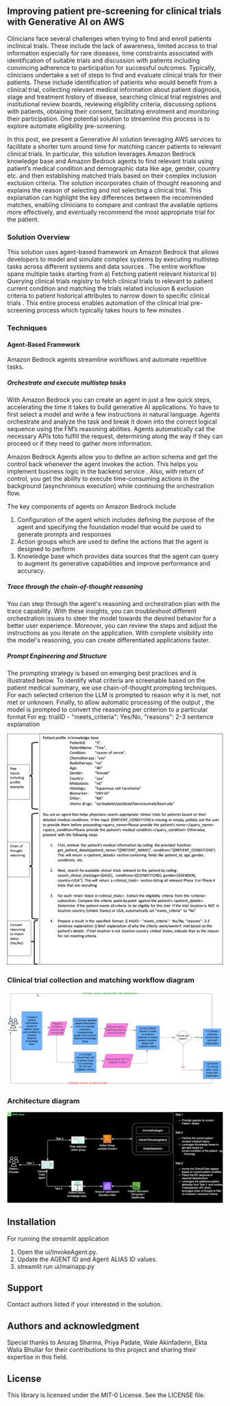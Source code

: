 ## Improving patient pre-screening for clinical trials with Generative AI on AWS


Clinicians face several challenges when trying to find and enroll patients inclinical trials. These include the lack of awareness, limited access to trial information especially for rare diseases, time constraints associated with identification of suitable trials and discussion with patients including convincing adherence to participation for successful outcomes. Typically, clinicians undertake a set of steps to find and evaluate clinical trials for their patients. These include identification of patients who would benefit from a clinical trial, collecting relevant medical information about patient diagnosis, stage and treatment history of disease, searching clinical trial registries and institutional review boards, reviewing eligibility criteria, discussing options with patients, obtaining their consent, facilitating enrolment and monitoring their participation.  One potential solution to streamline this process is to explore automate eligibility pre-screening. 

In this post, we present a Generative AI solution leveraging AWS services to facilitate a shorter turn around time for matching cancer patients to relevant clinical trials. In particular, this solution leverages Amazon Bedrock knowledge base and Amazon Bedrock agents to find relevant trials using patient’s medical condition and demographic data like age, gender, country etc. and then establishing matched trials based on their complex inclusion exclusion criteria. The solution incorporates chain of thought reasoning and explains the reason of selecting and not selecting a clinical trial. This explanation can highlight the key differences between the recommended matches, enabling clinicians to compare and contrast the available options more effectively, and eventually recommend the most appropriate trial for the patient. 

### Solution Overview

This solution uses agent-based framework on Amazon Bedrock that allows developers to model and simulate complex systems by executing multistep tasks across different systems and data sources . The entire workflow spans multiple tasks starting from a) Fetching patient relevant historical b) Querying clinical trials registry to fetch clinical trials to relevant to patient current condition and matching the trials related inclusion & exclusion criteria to patient historical attributes to narrow down to specific clinical trials . This entire process enables automation of the clinical trial pre-screening process which typically takes hours to few minutes .

### Techniques

#### Agent-Based Framework

Amazon Bedrock agents streamline workflows and automate repetitive tasks. 

##### Orchestrate and execute multistep tasks

With Amazon Bedrock you can create an agent in just a few quick steps, accelerating the time it takes to build generative AI applications. Yo have to first  select a model and write a few instructions in natural language. Agents orchestrate and analyze the task and break it down into the correct logical sequence using the FM’s reasoning abilities. Agents automatically call the necessary APIs toto fulfill the request, determining along the way if they can proceed or if they need to gather more information.

Amazon Bedrock Agents allow you to define an action schema and get the control back whenever the agent invokes the action. This helps you implement business logic in the backend service . Also, with return of control, you get the ability to execute time-consuming actions in the background (asynchronous execution) while continuing the orchestration flow.

The key components of agents on Amazon Bedrock include 
1) Configuration of the agent which includes defining the purpose of the agent and specifying the foundation model that would be used to generate prompts and responses 
2) Action groups which are used to define the actions that the agent is designed to perform 
3) Knowledge base which provides data sources that the agent can query to augment its generative capabilities and improve performance and accuracy.

##### Trace through the chain-of-thought reasoning

You can step through the agent's reasoning and orchestration plan with the trace capability. With these insights, you can troubleshoot different orchestration issues to steer the model towards the desired behavior for a better user experience. Moreover, you can review the steps and adjust the instructions as you iterate on the application. With complete visibility into
the model's reasoning, you can create differentiated applications faster.

##### Prompt Engineering and Structure

The prompting strategy is based on emerging best practices and is illustrated below. To identify what criteria are screenable based on the patient medical summary, we use chain-of-thought prompting techniques. For each selected criterion the LLM is prompted to reason why it is met, not met or unknown. Finally, to allow automatic processing of the output , the model is prompted to convert the reasoning per criterion to a particular format 
For eg:  trialID - "meets_criteria": Yes/No, "reasons": 2-3 sentence explanation

![workflow diagram](Images/image_3.png)

### Clinical trial collection and matching workflow diagram
![workflow diagram](Images/image_1.png)

### Architecture diagram 
![workflow diagram](Images/image_2.png)

## Installation
For running the streamlit application
1. Open the ui/InvokeAgent.py.
2. Update the AGENT ID and Agent ALIAS ID values.
3. streamlit run ui/mainapp.py

## Support
Contact authors listed if your interested in the solution.

## Authors and acknowledgment
Special thanks to Anurag Sharma, Priya Padate, Wale Akinfaderin, Ekta Walia Bhullar for their contributions to this project and sharing their expertise in this field.

## License
This library is licensed under the MIT-0 License. See the LICENSE file.


